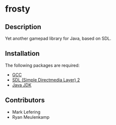 # frosty

## Description
Yet another gamepad library for Java, based on SDL.

## Installation
The following packages are required:
- [GCC](https://gcc.gnu.org/install/binaries.html)
- [SDL (Simple Directmedia Layer) 2](https://www.libsdl.org/download-2.0.php)
- [Java JDK](http://www.oracle.com/technetwork/java/javase/downloads/jdk8-downloads-2133151.html)

## Contributors
- Mark Lefering
- Ryan Meulenkamp
